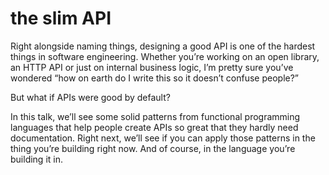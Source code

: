 # the slim API

Right alongside naming things, designing a good API is one of the hardest things in software engineering. Whether you’re working on an open library, an HTTP API or just on internal business logic, I’m pretty sure you’ve wondered “how on earth do I write this so it doesn’t confuse people?”

But what if APIs were good by default?

In this talk, we’ll see some solid patterns from functional programming languages that help people create APIs so great that they hardly need documentation. Right next, we’ll see if you can apply those patterns in the thing you’re building right now. And of course, in the language you’re building it in.
